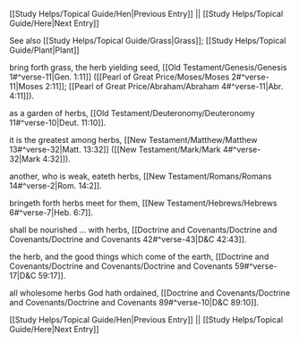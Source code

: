 [[Study Helps/Topical Guide/Hen|Previous Entry]]  ||  [[Study Helps/Topical Guide/Here|Next Entry]]

 See also [[Study Helps/Topical Guide/Grass|Grass]]; [[Study Helps/Topical Guide/Plant|Plant]]

 bring forth grass, the herb yielding seed, [[Old Testament/Genesis/Genesis 1#^verse-11|Gen. 1:11]] ([[Pearl of Great Price/Moses/Moses 2#^verse-11|Moses 2:11]]; [[Pearl of Great Price/Abraham/Abraham 4#^verse-11|Abr. 4:11]]).

 as a garden of herbs, [[Old Testament/Deuteronomy/Deuteronomy 11#^verse-10|Deut. 11:10]].

 it is the greatest among herbs, [[New Testament/Matthew/Matthew 13#^verse-32|Matt. 13:32]] ([[New Testament/Mark/Mark 4#^verse-32|Mark 4:32]]).

 another, who is weak, eateth herbs, [[New Testament/Romans/Romans 14#^verse-2|Rom. 14:2]].

 bringeth forth herbs meet for them, [[New Testament/Hebrews/Hebrews 6#^verse-7|Heb. 6:7]].

 shall be nourished ... with herbs, [[Doctrine and Covenants/Doctrine and Covenants/Doctrine and Covenants 42#^verse-43|D&C 42:43]].

 the herb, and the good things which come of the earth, [[Doctrine and Covenants/Doctrine and Covenants/Doctrine and Covenants 59#^verse-17|D&C 59:17]].

 all wholesome herbs God hath ordained, [[Doctrine and Covenants/Doctrine and Covenants/Doctrine and Covenants 89#^verse-10|D&C 89:10]].

[[Study Helps/Topical Guide/Hen|Previous Entry]]  ||  [[Study Helps/Topical Guide/Here|Next Entry]]